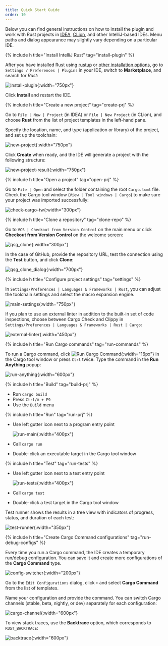 ```yaml
---
title: Quick Start Guide
order: 10
---
```


Below you can find general instructions on how to install the plugin and work with Rust projects in [IDEA](https://www.jetbrains.com/idea/), [CLion](https://www.jetbrains.com/clion/), and other IntelliJ-based IDEs. Menu paths and dialog appearance may slightly vary depending on a particular IDE.

{% include h title="Install IntelliJ Rust" tag="install-plugin" %}

After you have installed Rust using [rustup](https://rustup.rs/) 
or [other installation options](https://github.com/rust-lang/rustup.rs#other-installation-methods), 
go to `Settings / Preferences | Plugins` in your IDE, switch to **Marketplace**, and search for *Rust*:

![install-plugin](/assets/quick-start/qsg_install_plugin.png){:width="750px"}

Click **Install** and restart the IDE.

{% include h title="Create a new project" tag="create-prj" %}

Go to `File | New | Project` (in IDEA) or `File | New Project` (in CLion), and choose **Rust** from the list of project templates in the left-hand pane.

Specify the location, name, and type (application or library) of the project, and set up the toolchain:

![new-project](/assets/quick-start/qsg_new_project.png){:width="750px"}

Click **Create** when ready, and the IDE will generate a project with the following structure:

![new-project-result](/assets/quick-start/qsg_new_project_result.png){:width="750px"}


{% include h title="Open a project" tag="open-prj" %}

Go to `File | Open` and select the folder containing the root `Cargo.toml` file. Check the Cargo tool window (`View | Tool windows | Cargo`) to make sure your project was imported successfully:

![check-cargo-tw](/assets/quick-start/qsg_cargo_tw.png){:width="300px"}

{% include h title="Clone a repository" tag="clone-repo" %}

Go to `VCS | Checkout from Version Control` on the main menu or click **Checkout from Version Control** on the welcome screen:

![qsg_clone](/assets/quick-start/qsg_clone.png){:width="300px"}

In the case of GitHub, provide the repository URL, test the connection using the **Test** button, and click **Clone**:

![qsg_clone_dialog](/assets/quick-start/qsg_clone_dialog.png){:width="700px"}

{% include h title="Configure project settings" tag="settings" %}

In `Settings/Preferences | Languages & Frameworks | Rust`, you can adjust the toolchain settings and select the macro expansion engine<!-- TODO: link the description in Features -->.

![main-settings](/assets/quick-start/qsg_mainsettings.png){:width="750px"}

 If you plan to use an external linter<!-- TODO: link the description in Features --> in addition to the built-in set of code inspections, choose between Cargo Check and Clippy in `Settings/Preferences | Languages & Frameworks | Rust | Cargo`:
 
 ![external-linter](/assets/quick-start/qsg_linter.png){:width="450px"}


{% include h title="Run Cargo commands" tag="run-commands" %}

To run a Cargo command, click ![Run Cargo Command](/assets/quick-start/cargo@2x.svg){:width="16px"} in the Cargo tool window or press `Ctrl` twice. Type the command in the **Run Anything** popup:

![run-anything](/assets/quick-start/qsg_runanything.png){:width="600px"}

{% include h title="Build" tag="build-prj" %}

- Run `cargo build`
- Press `Ctrl/⌘ + F9`
- Use the `Build` menu


{% include h title="Run" tag="run-prj" %}

- Use left gutter icon next to a program entry point

    ![run-main](/assets/quick-start/qsg_gutter_main.png){:width="400px"}

- Call `cargo run`
- Double-click an executable target in the Cargo tool window


{% include h title="Test" tag="run-tests" %}

- Use left gutter icon next to a test entry point

    ![run-tests](/assets/quick-start/qsg_gutter_tests.png){:width="400px"}

- Call `cargo test`
- Double-click a test target in the Cargo tool window

Test runner shows the results in a tree view with indicators of progress, status, and duration of each test:

![test-runner](/assets/quick-start/qsg_testrunner.png){:width="350px"}

{% include h title="Create Cargo Command configurations" tag="run-debug-configs" %}

Every time you run a Cargo command, the IDE creates a temporary run/debug configuration. You can save it and create more configurations of the **Cargo Command** type.

![config-switcher](/assets/quick-start/qsg_configslist.png){:width="200px"}

Go to the `Edit Configurations` dialog, click `+` and select **Cargo Command** from the list of templates.

Name your configuration and provide the command. You can switch Cargo channels (stable, beta, nightly, or dev) separately for each configuration:

![cargo-channel](/assets/quick-start/qsg_cargochannel.png){:width="600px"}

To view stack traces, use the **Backtrace** option, which corresponds to `RUST_BACKTRACE`:

![backtrace](/assets/quick-start/qsg_backtrace.png){:width="600px"}
